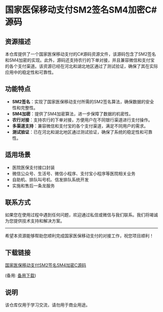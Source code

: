 # 国家医保移动支付SM2签名SM4加密C#源码

## 资源描述

本仓库提供了一个国家医保移动支付的C#源码资源文件，该源码包含了SM2签名和SM4加密的实现。此外，源码还支持农行的下单对接，并且兼容微信和支付宝的各个支付渠道。该资源已经在河北和湖北地区通过了测试验证，确保了其在实际应用中的稳定性和可靠性。

## 功能特点

- **SM2签名**：实现了国家医保移动支付所需的SM2签名算法，确保数据的安全性和完整性。
- **SM4加密**：提供了SM4加密算法，进一步保障了数据的机密性。
- **农行对接**：支持农行的下单对接，方便用户在不同银行渠道进行支付操作。
- **多渠道支持**：兼容微信和支付宝的各个支付渠道，满足不同用户的需求。
- **测试验证**：已在河北和湖北地区通过测试验证，确保了系统的稳定性和可靠性。

## 适用场景

- 医院医保支付接口封装
- 微信公众号、生活号、微信小程序、支付宝小程序等医院相关业务
- 自助机、排队叫号机、信发排队系统开发
- 实施和售后一条龙服务

## 联系方式

如果您在使用过程中遇到任何问题，欢迎通过私信或微信与我们联系。我们将竭诚为您提供技术支持和解决方案。

---

希望本资源能够帮助您顺利完成国家医保移动支付的对接工作，祝您项目顺利！

## 下载链接
[国家医保移动支付SM2签名SM4加密C源码](https://pan.quark.cn/s/45f464e23dcd) 

(备用: [备用下载](https://pan.baidu.com/s/1ofse08U6wdAtPYEzsb5Dnw?pwd=1234))

## 说明

该仓库仅用于学习交流，请勿用于商业用途。
